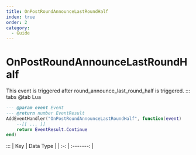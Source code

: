 ```yaml
---
title: OnPostRoundAnnounceLastRoundHalf
index: true
order: 2
category:
  - Guide
---
```


# OnPostRoundAnnounceLastRoundHalf
This event is triggered after round_announce_last_round_half is triggered.
::: tabs
@tab Lua
```lua
--- @param event Event
--- @return number EventResult
AddEventHandler("OnPostRoundAnnounceLastRoundHalf", function(event)
    --[[ ... ]]
    return EventResult.Continue
end)
```

:::
| Key | Data Type |
| :-: | :-------: |